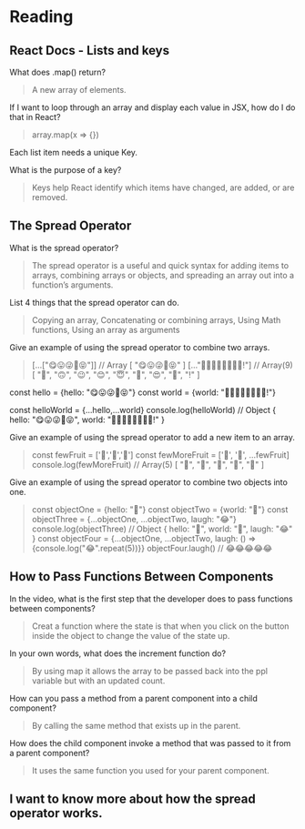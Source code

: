 # Reading

## React Docs - Lists and keys
What does .map() return?
>A new array of elements.

If I want to loop through an array and display each value in JSX, how do I do that in React?
> array.map(x => {})

Each list item needs a unique Key.

What is the purpose of a key?
>Keys help React identify which items have changed, are added, or are removed.

## The Spread Operator
What is the spread operator?
> The spread operator is a useful and quick syntax for adding items to arrays, combining arrays or objects, and spreading an array out into a function’s arguments.


List 4 things that the spread operator can do.
>Copying an array, Concatenating or combining arrays, Using Math functions, Using an array as arguments

Give an example of using the spread operator to combine two arrays.
> [...["😋😛😜🤪😝"]] // Array [ "😋😛😜🤪😝" ]
[..."🙂🙃😉😊😇🥰😍🤩!"] // Array(9) [ "🙂", "🙃", "😉", "😊", "😇", "🥰", "😍", "🤩", "!" ]

const hello = {hello: "😋😛😜🤪😝"}
const world = {world: "🙂🙃😉😊😇🥰😍🤩!"}

const helloWorld = {...hello,...world}
console.log(helloWorld) // Object { hello: "😋😛😜🤪😝", world: "🙂🙃😉😊😇🥰😍🤩!" }

Give an example of using the spread operator to add a new item to an array.
> const fewFruit = ['🍏','🍊','🍌']
const fewMoreFruit = ['🍉', '🍍', ...fewFruit]
console.log(fewMoreFruit) //  Array(5) [ "🍉", "🍍", "🍏", "🍊", "🍌" ]

Give an example of using the spread operator to combine two objects into one.
> const objectOne = {hello: "🤪"}
const objectTwo = {world: "🐻"}
const objectThree = {...objectOne, ...objectTwo, laugh: "😂"}
console.log(objectThree) // Object { hello: "🤪", world: "🐻", laugh: "😂" }
const objectFour = {...objectOne, ...objectTwo, laugh: () => {console.log("😂".repeat(5))}}
objectFour.laugh() // 😂😂😂😂😂

## How to Pass Functions Between Components
In the video, what is the first step that the developer does to pass functions between components?
> Creat a function where the state is that when you click on the button inside the object to change the value of the state up.

In your own words, what does the increment function do?
> By using map it allows the array to be passed back into the ppl variable but with an updated count.

How can you pass a method from a parent component into a child component?
> By calling the same method that exists up in the parent.

How does the child component invoke a method that was passed to it from a parent component?
> It uses the same function you used for your parent component.

## I want to know more about how the spread operator works.